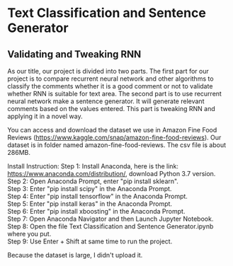 
# Text Classification and Sentence Generator 
## Validating and Tweaking RNN
As our title, our project is divided into two parts.  The first part for our project is to compare recurrent neural network and other algorithms to classify the comments  whether it is a good comment or not to validate whether RNN is suitable for text area.  The second part is to use recurrent neural network make a sentence generator.  It will generate relevant comments based on the values entered.  This part is tweaking RNN and applying it in a novel way.

You can access and download the dataset we use in Amazon Fine Food Reviews (https://www.kaggle.com/snap/amazon-fine-food-reviews).
Our dataset is in folder named amazon-fine-food-reviews. The csv file is about 286MB. 

Install Instruction:
Step 1: Install Anaconda, here is the link: https://www.anaconda.com/distribution/, download Python 3.7 version.</br>
Step 2: Open Anaconda Prompt, enter "pip install sklearn".</br>
Step 3: Enter "pip install scipy" in the Anaconda Prompt.</br>
Step 4: Enter "pip install tensorflow" in the Anaconda Prompt.</br>
Step 5: Enter "pip install keras" in the Anaconda Prompt.</br>
Step 6: Enter "pip install xboosting" in the Anaconda Prompt.</br>
Step 7: Open Anaconda Navigator and then Launch Jupyter Notebook.</br>
Step 8: Open the file Text Classification and Sentence Generator.ipynb where you put.</br>
Step 9: Use Enter + Shift at same time to run the project.

Because the dataset is large, I didn't upload it.
